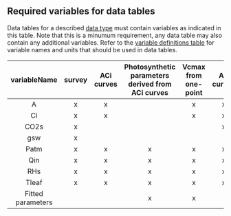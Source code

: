 ## Required variables for data tables
Data tables for a described [data type](dataTypesProtocols.md) must contain variables as indicated in this table. Note that this is a minumum requirement, any data table may also contain any additional variables. Refer to the [variable definitions table](docs/definedVariables.md) for variable names and units that should be used in data tables. 

**variableName**|**survey**|**ACi curves**|**Photosynthetic parameters derived from ACi curves**|**Vcmax from one-point**|**AQ curves**|**Photosynthetic parameters derived from AQ curves**|**Dark adapted respiration**
:-----:|:-----:|:-----:|:-----:|:-----:|:-----:|:-----:|:-----:
A|x|x| |x|x| |x
Ci|x|x| |x|x|x| 
CO2s|x| | | |x|x| 
gsw|x| | | | | | 
Patm|x|x|x|x|x|x|x
Qin|x|x|x|x|x| |x
RHs|x|x|x|x|x|x|x
Tleaf |x|x|x|x|x|x|x
Fitted parameters| | |x|x| |x| 
